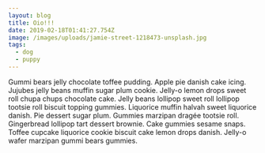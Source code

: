 ```yaml
---
layout: blog
title: Oio!!!
date: 2019-02-18T01:41:27.754Z
image: /images/uploads/jamie-street-1218473-unsplash.jpg
tags:
  - dog
  - puppy
---
```

Gummi bears jelly chocolate toffee pudding. Apple pie danish cake icing. Jujubes jelly beans muffin sugar plum cookie. Jelly-o lemon drops sweet roll chupa chups chocolate cake. Jelly beans lollipop sweet roll lollipop tootsie roll biscuit topping gummies. Liquorice muffin halvah sweet liquorice danish. Pie dessert sugar plum. Gummies marzipan dragée tootsie roll. Gingerbread lollipop tart dessert brownie. Cake gummies sesame snaps. Toffee cupcake liquorice cookie biscuit cake lemon drops danish. Jelly-o wafer marzipan gummi bears gummies.
